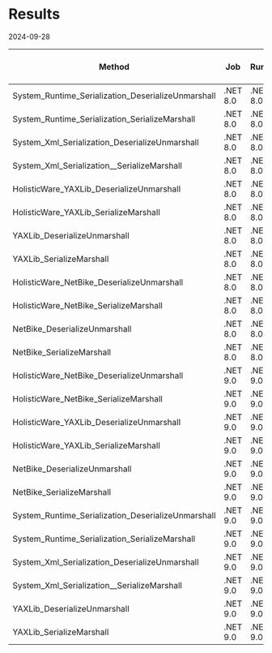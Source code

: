 # Results

2024-09-28

| Method                                             | Job      | Runtime  |        Mean |       Error |      StdDev | Completed Work Items | Lock Contentions | Exceptions |   Gen0 |   Gen1 |   Gen2 | Allocated |
|----------------------------------------------------|----------|----------|------------:|------------:|------------:|---------------------:|-----------------:|-----------:|-------:|-------:|-------:|----------:|
| System_Runtime_Serialization_DeserializeUnmarshall | .NET 8.0 | .NET 8.0 |          NA |          NA |          NA |                   NA |               NA |         NA |     NA |     NA |     NA |        NA |
| System_Runtime_Serialization_SerializeMarshall     | .NET 8.0 | .NET 8.0 |    642.9 ns |     7.01 ns |     6.56 ns |                    - |                - |          - | 0.7248 | 0.0029 |      - |   5.92 KB |
| System_Xml_Serialization_DeserializeUnmarshall     | .NET 8.0 | .NET 8.0 |  2,866.1 ns |    32.81 ns |    27.40 ns |                    - |                - |          - | 1.6327 | 0.0076 |      - |  13.37 KB |
| System_Xml_Serialization__SerializeMarshall        | .NET 8.0 | .NET 8.0 |  2,732.4 ns |    33.41 ns |    27.90 ns |                    - |                - |          - | 2.7237 | 0.0076 |      - |  22.31 KB |
| HolisticWare_YAXLib_DeserializeUnmarshall          | .NET 8.0 | .NET 8.0 | 18,762.0 ns |   304.42 ns |   284.75 ns |                    - |                - |          - | 4.6997 | 0.3662 | 0.1221 |  38.84 KB |
| HolisticWare_YAXLib_SerializeMarshall              | .NET 8.0 | .NET 8.0 | 19,832.7 ns |   369.12 ns |   362.52 ns |                    - |                - |          - | 5.0659 | 0.3662 | 0.1831 |  41.68 KB |
| YAXLib_DeserializeUnmarshall                       | .NET 8.0 | .NET 8.0 | 20,075.0 ns |   304.21 ns |   284.55 ns |                    - |                - |          - | 4.6997 | 0.3662 | 0.1221 |  38.76 KB |
| YAXLib_SerializeMarshall                           | .NET 8.0 | .NET 8.0 | 18,456.7 ns |   203.74 ns |   170.13 ns |                    - |                - |          - | 5.0659 | 0.3662 | 0.1831 |  41.68 KB |
| HolisticWare_NetBike_DeserializeUnmarshall         | .NET 8.0 | .NET 8.0 | 95,552.9 ns | 1,893.74 ns | 1,944.74 ns |                    - |                - |          - | 2.3193 | 1.0986 | 0.4883 |  19.36 KB |
| HolisticWare_NetBike_SerializeMarshall             | .NET 8.0 | .NET 8.0 | 60,780.2 ns | 1,191.03 ns | 1,114.09 ns |                    - |                - |          - | 2.5635 | 1.2207 | 0.3662 |  21.78 KB |
| NetBike_DeserializeUnmarshall                      | .NET 8.0 | .NET 8.0 | 94,267.7 ns | 1,714.40 ns | 2,168.17 ns |                    - |                - |          - | 2.3193 | 1.0986 | 0.4883 |  19.36 KB |
| NetBike_SerializeMarshall                          | .NET 8.0 | .NET 8.0 | 60,184.3 ns | 1,163.71 ns | 1,195.05 ns |                    - |                - |          - | 2.5635 | 1.2207 | 0.3662 |  21.78 KB |
| HolisticWare_NetBike_DeserializeUnmarshall         | .NET 9.0 | .NET 9.0 | 90,324.5 ns | 1,507.49 ns | 1,410.11 ns |                    - |                - |          - | 2.3193 | 1.0986 |      - |  19.33 KB |
| HolisticWare_NetBike_SerializeMarshall             | .NET 9.0 | .NET 9.0 | 55,020.8 ns |   837.75 ns |   742.64 ns |                    - |                - |          - | 2.5635 | 1.2207 |      - |  21.76 KB |
| HolisticWare_YAXLib_DeserializeUnmarshall          | .NET 9.0 | .NET 9.0 | 18,479.9 ns |   240.13 ns |   200.52 ns |                    - |                - |          - | 4.7607 | 0.3662 | 0.1221 |  38.85 KB |
| HolisticWare_YAXLib_SerializeMarshall              | .NET 9.0 | .NET 9.0 | 17,916.4 ns |   252.39 ns |   223.74 ns |                    - |                - |          - | 5.0659 | 0.3662 | 0.1221 |  41.78 KB |
| NetBike_DeserializeUnmarshall                      | .NET 9.0 | .NET 9.0 | 88,995.3 ns | 1,705.10 ns | 1,895.22 ns |                    - |                - |          - | 2.3193 | 1.0986 |      - |  19.33 KB |
| NetBike_SerializeMarshall                          | .NET 9.0 | .NET 9.0 | 55,099.3 ns |   908.82 ns |   850.11 ns |                    - |                - |          - | 2.5635 | 1.2207 |      - |  21.76 KB |
| System_Runtime_Serialization_DeserializeUnmarshall | .NET 9.0 | .NET 9.0 |          NA |          NA |          NA |                   NA |               NA |         NA |     NA |     NA |     NA |        NA |
| System_Runtime_Serialization_SerializeMarshall     | .NET 9.0 | .NET 9.0 |    661.1 ns |     5.42 ns |     5.07 ns |                    - |                - |          - | 0.7248 | 0.0038 |      - |   5.92 KB |
| System_Xml_Serialization_DeserializeUnmarshall     | .NET 9.0 | .NET 9.0 |  2,714.6 ns |    28.44 ns |    26.61 ns |                    - |                - |          - | 1.6327 | 0.0153 |      - |  13.37 KB |
| System_Xml_Serialization__SerializeMarshall        | .NET 9.0 | .NET 9.0 |  2,603.3 ns |    31.18 ns |    27.64 ns |                    - |                - |          - | 2.7237 | 0.0687 |      - |  22.31 KB |
| YAXLib_DeserializeUnmarshall                       | .NET 9.0 | .NET 9.0 | 18,022.6 ns |   315.07 ns |   279.30 ns |                    - |                - |          - | 4.6997 | 0.3662 | 0.1221 |  38.85 KB |
| YAXLib_SerializeMarshall                           | .NET 9.0 | .NET 9.0 | 18,082.2 ns |   277.85 ns |   232.02 ns |                    - |                - |          - | 5.0659 | 0.3662 | 0.1221 |  41.78 KB |
